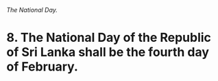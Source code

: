 *The National Day.*

# 8. The National Day of the Republic of Sri Lanka shall be the fourth day of February.
